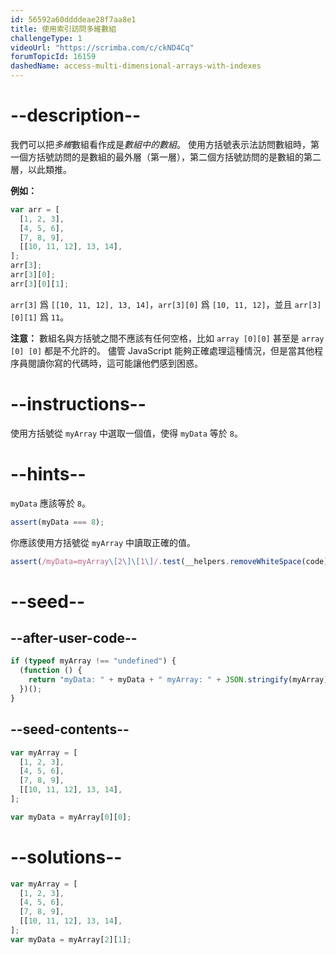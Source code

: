 ```yaml
---
id: 56592a60ddddeae28f7aa8e1
title: 使用索引訪問多維數組
challengeType: 1
videoUrl: "https://scrimba.com/c/ckND4Cq"
forumTopicId: 16159
dashedName: access-multi-dimensional-arrays-with-indexes
---
```


# --description--

我們可以把<dfn>多維</dfn>數組看作成是*數組中的數組*。 使用方括號表示法訪問數組時，第一個方括號訪問的是數組的最外層（第一層），第二個方括號訪問的是數組的第二層，以此類推。

**例如：**

```js
var arr = [
  [1, 2, 3],
  [4, 5, 6],
  [7, 8, 9],
  [[10, 11, 12], 13, 14],
];
arr[3];
arr[3][0];
arr[3][0][1];
```

`arr[3]` 爲 `[[10, 11, 12], 13, 14]`，`arr[3][0]` 爲 `[10, 11, 12]`，並且 `arr[3][0][1]` 爲 `11`。

**注意：** 數組名與方括號之間不應該有任何空格，比如 `array [0][0]` 甚至是 `array [0] [0]` 都是不允許的。 儘管 JavaScript 能夠正確處理這種情況，但是當其他程序員閱讀你寫的代碼時，這可能讓他們感到困惑。

# --instructions--

使用方括號從 `myArray` 中選取一個值，使得 `myData` 等於 `8`。

# --hints--

`myData` 應該等於 `8`。

```js
assert(myData === 8);
```

你應該使用方括號從 `myArray` 中讀取正確的值。

```js
assert(/myData=myArray\[2\]\[1\]/.test(__helpers.removeWhiteSpace(code)));
```

# --seed--

## --after-user-code--

```js
if (typeof myArray !== "undefined") {
  (function () {
    return "myData: " + myData + " myArray: " + JSON.stringify(myArray);
  })();
}
```

## --seed-contents--

```js
var myArray = [
  [1, 2, 3],
  [4, 5, 6],
  [7, 8, 9],
  [[10, 11, 12], 13, 14],
];

var myData = myArray[0][0];
```

# --solutions--

```js
var myArray = [
  [1, 2, 3],
  [4, 5, 6],
  [7, 8, 9],
  [[10, 11, 12], 13, 14],
];
var myData = myArray[2][1];
```
